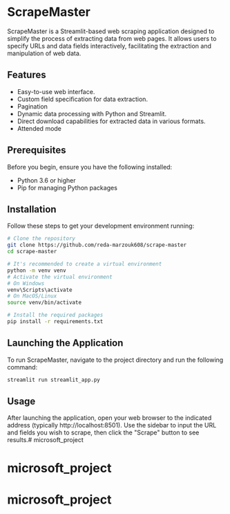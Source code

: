 # ScrapeMaster

ScrapeMaster is a Streamlit-based web scraping application designed to simplify the process of extracting data from web pages. It allows users to specify URLs and data fields interactively, facilitating the extraction and manipulation of web data.

## Features

- Easy-to-use web interface.
- Custom field specification for data extraction.
- Pagination
- Dynamic data processing with Python and Streamlit.
- Direct download capabilities for extracted data in various formats.
- Attended mode

## Prerequisites

Before you begin, ensure you have the following installed:
- Python 3.6 or higher
- Pip for managing Python packages

## Installation

Follow these steps to get your development environment running:

```bash
# Clone the repository
git clone https://github.com/reda-marzouk608/scrape-master
cd scrape-master

# It's recommended to create a virtual environment
python -m venv venv
# Activate the virtual environment
# On Windows
venv\Scripts\activate
# On MacOS/Linux
source venv/bin/activate

# Install the required packages
pip install -r requirements.txt
```

## Launching the Application

To run ScrapeMaster, navigate to the project directory and run the following command:

```bash
streamlit run streamlit_app.py
```


## Usage
After launching the application, open your web browser to the indicated address (typically http://localhost:8501). Use the sidebar to input the URL and fields you wish to scrape, then click the "Scrape" button to see results.# microsoft_project
# microsoft_project
# microsoft_project
